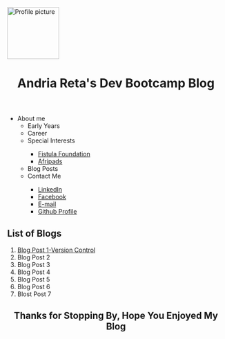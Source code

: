 <!DOCTYPE html>
<html>
  <head>
    <title>Andria's DBC Blog</title>
  <meta charset="UTF-8">

  </head>
  <body>
  <img src= "https://scontent-lax3-1.xx.fbcdn.net/hphotos-xta1/v/t1.0-9/12105693_10102816920495604_8577492368062294994_n.jpg?oh=c964d5ba437d268661a531b90182ad73&oe=57003DA0" alt="Profile picture" height="120" width="120">
    <header>
      <h1> <center>Andria Reta's Dev Bootcamp Blog </center></h1>
     </header>
    <nav>
      <ul>
        <li> About me
          <ul>
            <li> Early Years </li>
            <li> Career </li>
            <li> Special Interests </li>
          <ul>
            <li> <a href="https://www.fistulafoundation.org"> Fistula Foundation</a> </li>
            <li> <a href="http://www.afripads.com">Afripads </a></li>
      </ul>
        </li>
        <li> Blog Posts </li>
        <li> Contact Me </li>
        <ul>
          <li><a href="https://www.linkedin.com/profile/view?id=AAMAAAWNV5gBWRxpghDVUhy8WcZvkXqZ1lEjEYU&trk=hp-identity-name"> LinkedIn </a> </li>
          <li><a href="https://www.facebook.com/miss.reta.3"> Facebook </a> </li>
          <li><a href="mailto:reta.andriay@gmail.com"> E-mail </a> </li>
          <li><a href="https://github.com/andriayr"> Github Profile</a> </li>
      </ul>
     </nav>
      <p>
        <h2>List of Blogs</h2>
        <ol>
          <li> <a href= "http://andriayr.github.io/blog/git.html"> Blog Post 1-Version Control</a> </li>
          <li> Blog Post 2  </li>
          <li> Blog Post 3  </li>
          <li> Blog Post 4 </li>
          <li> Blog Post 5 </li>
          <li> Blog Post 6 </li>
          <li> Blost Post 7 </li>
        </ol>
        <p>

<footer> <h2><center>Thanks for Stopping By, Hope You Enjoyed My Blog </center> <h2></footer>
